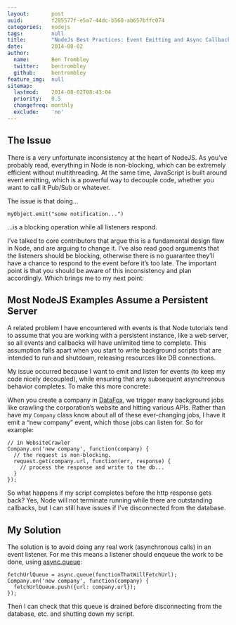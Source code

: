 ```yaml
---
layout:       post
uuid:         f285577f-e5a7-44dc-b568-ab657bffc074
categories:   nodejs
tags:         null
title:        "NodeJs Best Practices: Event Emitting and Async Callbacks"
date:         2014-08-02
author:       
  name:       Ben Trombley
  twitter:    bentrombley
  github:     bentrombley
feature_img:  null
sitemap:
  lastmod:    2014-08-02T08:43:04
  priority:   0.5
  changefreq: monthly
  exclude:    'no'
---
```


## The Issue

There is a very unfortunate inconsistency at the heart of NodeJS.  As you’ve probably read, everything in Node is non-blocking, which can be extremely efficient without multithreading.  At the same time, JavaScript is built around event emitting, which is a powerful way to decouple code, whether you want to call it Pub/Sub or whatever.

The issue is that doing...

    myObject.emit("some notification...")

...is a blocking operation while all listeners respond.

I’ve talked to core contributors that argue this is a fundamental design flaw in Node, and are arguing to change it.  I’ve also read good arguments that the listeners should be blocking, otherwise there is no guarantee they’ll have a chance to respond to the event before it’s too late.  The important point is that you should be aware of this inconsistency and plan accordingly.  Which brings me to my next point:

## Most NodeJS Examples Assume a Persistent Server

A related problem I have encountered with events is that Node tutorials tend to assume that you are working with a persistent instance, like a web server, so all events and callbacks will have unlimited time to complete.  This assumption falls apart when you start to write background scripts that are intended to run and shutdown, releasing resources like DB connections.

My issue occurred because I want to emit and listen for events (to keep my code nicely decoupled), while ensuring that any subsequent asynchronous behavior completes.  To make this more concrete:

When you create a company in [DataFox](http://www.datafox.co), we trigger many background jobs like crawling the corporation’s website and hitting various APIs.  Rather than have my `Company` class know about all of these ever-changing jobs, I have it emit a “new company” event, which those jobs can listen for.  So for example:

    // in WebsiteCrawler
    Company.on('new company', function(company) {
      // the request is non-blocking.
      request.get(company.url, function(err, response) {
        // process the response and write to the db...
      }
    });

So what happens if my script completes before the http response gets back?  Yes, Node will not terminate running while there are outstanding callbacks, but I can still have issues if I’ve disconnected from the database.

## My Solution

The solution is to avoid doing any real work (asynchronous calls) in an event listener.  For me this means a listener should enqueue the work to be done, using [async.queue](https://github.com/caolan/async#queue):

    fetchUrlQueue = async.queue(functionThatWillFetchUrl);
    Company.on('new company', function(company) {
      fetchUrlQueue.push({url: company.url});
    });

Then I can check that this queue is drained before disconnecting from the database, etc. and shutting down my script.
